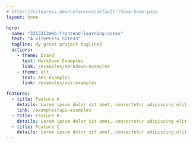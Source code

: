 ```yaml
---
# https://vitepress.dev/reference/default-theme-home-page
layout: home

hero:
  name: "3213213Web-frontend-learning-notes"
  text: "A VitePress Site33"
  tagline: My great project tagline3
  actions:
    - theme: brand
      text: Markdown Examples
      link: /examples/markdown-examples
    - theme: alt
      text: API Examples
      link: /examples/api-examples

features:
  - title: Feature A
    details: Lorem ipsum dolor sit amet, consectetur adipiscing elit
    link: /examples/api-examples
  - title: Feature B
    details: Lorem ipsum dolor sit amet, consectetur adipiscing elit
  - title: Feature C
    details: Lorem ipsum dolor sit amet, consectetur adipiscing elit
---
```


